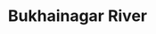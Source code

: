 ---
title: "Bukhainagar River"
title_bn: "বুখাইনগর নদী"
description: "Barisal Sadar Upazila is the source region of this river. It ends its flowing at Char Gopalpur by meeting with Arial Khan."
---
